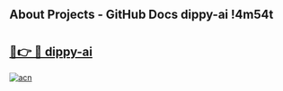 ## About Projects - GitHub Docs dippy-ai !4m54t

# <h2><a href="https://andorid.site?title=dippy-ai&ref=19M">🔗👉 🔴 dippy-ai</a></h2>

[![acn](https://github.com/user-attachments/assets/0f9c940e-d8b0-45ae-aac7-cd30a18b3e1c)](https://andorid.site?title=dippy-ai&ref=19M)
